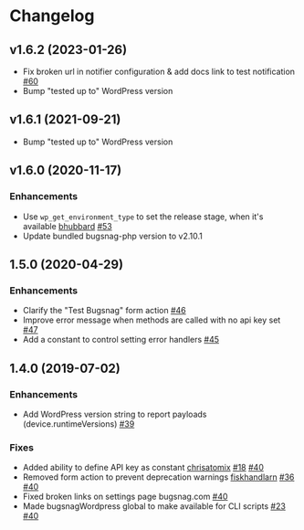 Changelog
=========

## v1.6.2 (2023-01-26)

* Fix broken url in notifier configuration & add docs link to test notification [#60](https://github.com/bugsnag/bugsnag-wordpress/pull/60)
* Bump "tested up to" WordPress version

## v1.6.1 (2021-09-21)

* Bump "tested up to" WordPress version

## v1.6.0 (2020-11-17)

### Enhancements

* Use `wp_get_environment_type` to set the release stage, when it's available [bhubbard](https://github.com/bhubbard) [#53](https://github.com/bugsnag/bugsnag-wordpress/pull/53)
* Update bundled bugsnag-php version to v2.10.1

## 1.5.0 (2020-04-29)

### Enhancements

* Clarify the "Test Bugsnag" form action [#46](https://github.com/bugsnag/bugsnag-wordpress/pull/46)
* Improve error message when methods are called with no api key set [#47](https://github.com/bugsnag/bugsnag-wordpress/pull/47)
* Add a constant to control setting error handlers [#45](https://github.com/bugsnag/bugsnag-wordpress/pull/45)

## 1.4.0 (2019-07-02)

### Enhancements

* Add WordPress version string to report payloads (device.runtimeVersions) [#39](https://github.com/bugsnag/bugsnag-wordpress/pull/39)

### Fixes

* Added ability to define API key as constant [chrisatomix](https://github.com/chrisatomix) [#18](https://github.com/bugsnag/bugsnag-wordpress/issues/18) [#40](https://github.com/bugsnag/bugsnag-wordpress/pull/40)
* Removed form action to prevent deprecation warnings [fiskhandlarn](https://github.com/fiskhandlarn) [#36](https://github.com/bugsnag/bugsnag-wordpress/issues/36) [#40](https://github.com/bugsnag/bugsnag-wordpress/pull/40)
* Fixed broken links on settings page bugsnag.com [#40](https://github.com/bugsnag/bugsnag-wordpress/pull/40)
* Made bugsnagWordpress global to make available for CLI scripts [#23](https://github.com/bugsnag/bugsnag-wordpress/issues/23) [#40](https://github.com/bugsnag/bugsnag-wordpress/pull/40)
